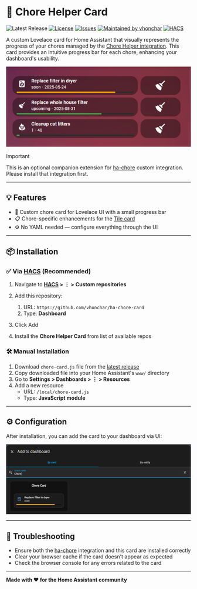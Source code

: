 # 🧼 Chore Helper Card

![Latest Release](https://img.shields.io/github/v/release/vhonchar/ha-chore-card?style=for-the-badge)
[![License](https://img.shields.io/github/license/vhonchar/ha-chore-card?style=for-the-badge)](./LICENSE)
[![Issues](https://img.shields.io/github/issues/vhonchar/ha-chore-card?style=for-the-badge)](https://github.com/vhonchar/ha-chore-card/issues)
[![Maintained by vhonchar](https://img.shields.io/badge/maintained%20by-vhonchar-blueviolet?style=for-the-badge)](https://github.com/vhonchar)
[![HACS](https://img.shields.io/badge/HACS-Custom-blue?style=for-the-badge)](https://hacs.xyz)

A custom Lovelace card for Home Assistant that visually represents the progress of your chores managed by the [Chore Helper integration](https://github.com/vhonchar/ha-chore). This card provides an intuitive progress bar for each chore, enhancing your dashboard's usability.

![Chore Cards example](./docs/chore-cards.png)

> [!IMPORTANT]
> This is an optional companion extension for [ha-chore](https://github.com/vhonchar/ha-chore) custom integration. Please install that integration first.

---

## 💡 Features

- 🧩 Custom chore card for Lovelace UI with a small progress bar
- 📋 Chore-specific enhancements for the [Tile card](https://www.home-assistant.io/dashboards/tile/)
- ⚙️ No YAML needed — configure everything through the UI

---

## 📦 Installation

### ✅ Via [HACS](http://homeassistant.local:8123/hacs) (Recommended)

1. Navigate to **[HACS](http://homeassistant.local:8123/hacs) > ⋮ > Custom repositories**
2. Add this repository:

   1. URL: `https://github.com/vhonchar/ha-chore-card`
   2. Type: **Dashboard**

3. Click Add
4. Install the **Chore Helper Card** from list of available repos

### 🛠️ Manual Installation

1. Download `chore-card.js` file from the [latest release](https://github.com/vhonchar/ha-chore-card/releases)
2. Copy downloaded file into your Home Assistant's `www/` directory
3. Go to **Settings > Dashboards > ⋮ > Resources**
4. Add a new resource
   - URL: `/local/chore-card.js`
   - Type: **JavaScript module**

---

## ⚙️ Configuration

After installation, you can add the card to your dashboard via UI:

![Adding Chore Card example](./docs/add-card.png)

---

## 🔧 Troubleshooting

- Ensure both the [ha-chore](https://github.com/vhonchar/ha-chore) integration and this card are installed correctly
- Clear your browser cache if the card doesn't appear as expected
- Check the browser console for any errors related to the card

---

**Made with ❤️ for the Home Assistant community**
